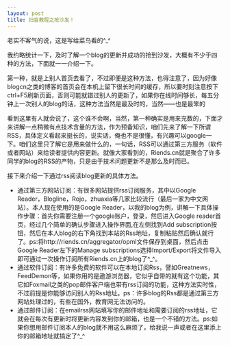 ```yaml
---
layout: post 
title: 扫盲教程之抢沙发！
---
```


老实不客气的说，这是写给菜鸟看的^_^

我约略统计一下，及时了解一个blog的更新并成功的抢到沙发，大概有不少于四种的方法，下面就一一介绍一下。

第一种，就是上别人首页去看了，不过即便是这种方法，也得注意了，因为好像blogcn之类的博客的首页会在本机上留下很长时间的缓存，所以要时刻注意按下ctrl+F5刷新页面，否则可能就错过别人的更新了，如果你在线时间够长，每五分钟上一次别人的blog的话，这种方法当然是最及时的，当然——也是最笨的

看到这里有人就会说了，这个谁不会啊，当然，第一种确实是用来充数的，下面才来讲解一点稍微有点技术含量的方法，作为预备知识，咱们先来了解一下所谓RSS，具体定义看起来挺长的，说实话，俺也不是很懂，有兴趣可以google一下。咱们这里只了解它是用来做什么的，一句话，RSS可以通过第三方服务（软件或者网站）来给读者提供内容更新。就像大家看到的，Riends.cn就是聚合了许多同学的blog的RSS的产物，只是由于技术问题更新不是那么及时而已。

接下来介绍一下通过rss阅读blog更新的具体方法。

* 通过第三方网站订阅：有很多网站提供rss订阅服务，其中以Google Reader，Blogline，Rojo，zhuaxia等几家比较流行（最后一家为中文网站）。本人现在使用的是Google Reader，以我的blog为例，讲解一下具体操作步骤：首先你需要注册一个google账户，登录，然后进入Google reader首页，经过几个简单的确认步骤进入操作界面,在左侧找到Add subscription按钮，然后在本人blog的右下角找到本站的Rss地址，复制粘贴然后确认就行了。ps:将http://riends.cn/aggregator/opml文件保存到桌面，然后点击Google Reader左下的Manage subscriptions选择Import/Export将文件导入即可通过一次操作订阅所有Riends.cn上的blog了^_^。
* 通过软件订阅：有许多免费的软件可以在本地订阅Rss，譬如Greatnews，FeedDemon等，如果你用的是遨游浏览器，它似乎自带的就有这个功能，其它如Foxmail之类的pop邮件客户端也带有rss订阅的功能，这种方法实时性，不过前提是你能够访问别人的Rss地址。ps：许多blog的Rss都是通过第三方网站处理过的，有些在国外，教育网无法访问的。
* 通过邮件订阅：在emailrss网站填写你的邮件地址和需要订阅的rss地址，它就会在每次有更新时将更新内容发到你的邮箱，也是一个不错的方法。ps:如果你想用邮件订阅本人的blog就不用这么麻烦了，给我说一声或者在这里添上你的邮箱地址就搞定了^_^